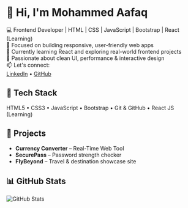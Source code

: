 # 👋 Hi, I'm Mohammed Aafaq

💻 Frontend Developer | HTML | CSS | JavaScript | Bootstrap | React (Learning)  
🎯 Focused on building responsive, user-friendly web apps  
🌱 Currently learning React and exploring real-world frontend projects  
🚀 Passionate about clean UI, performance & interactive design  
📫 Let's connect:  
[LinkedIn](https://linkedin.com/in/mohammedaafaq-dev) • [GitHub](https://github.com/mohammedaafaq)

## 🔧 Tech Stack
HTML5 • CSS3 • JavaScript • Bootstrap • Git & GitHub • React JS (Learning)

## 📌 Projects
- **Currency Converter** – Real-Time Web Tool 
- **SecurePass** – Password strength checker  
- **FlyBeyond** – Travel & destination showcase site  

## 📊 GitHub Stats
![GitHub Stats](https://github-readme-stats.vercel.app/api?username=mohammedaafaq&show_icons=true&theme=radical)
